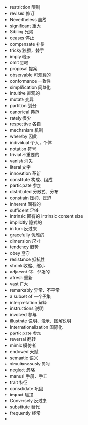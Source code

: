 - restriction 限制
- revised 修订
- Nevertheless 虽然
- significant 重大
- Sibling 兄弟
- ceases 停止
- compensate 补偿
- tricky 狡猾，棘手
- imply 暗示
- omit 忽略
- proposal 提案
- observable 可观察的
- conformance 一致性
- simplification 简单化 
- intuitive 直观的 
- mutate 变异 
- partition 划分 
- canonical 典范 
- rately 很少 
- respective 各自 
- mechanism 机制 
- whereby 因此 
- individual 个人，个体
- notation 符号 
- trivial 不重要的 
- vanish 消失 
- literal 文字 
- innovation 革新
- constitute 构成、组成
- participate 参加 
- distributed 分散式、分布
- constrain 压抑、压迫
- inherent 固有的
- sufficient 足够
- intrinsic 固有的  intrinsic content size 
- implicitly 隐式的
- in turn 反过来
- gracefully 优雅的
- dimension 尺寸
- tendency 趋势 
- obey 遵守 
- resistance 抵抗性
- shrink 收缩、缩小
- adjacent 邻、邻近的
- afresh 重新
- vast 广大 
- remarkably 异常、不平常
- a subset of 一个子集
- interpretation 解释 
- instructions 说明 
- involved 参与
- illustrate 说明、演示、图解说明
- Internationalization 国际化 
- participate 参加 
- reversal 翻转
- mimic 模仿者 
- endowed 天赋 
- semantic 语义 
- simultaneously 同时 
- neglect 忽略 
- manual 手册、手工 
- trait 特征 
- consolidate 巩固
- impact 碰撞 
- Conversely 反过来 
- substitute 替代 
- frequently 经常 
- 


























